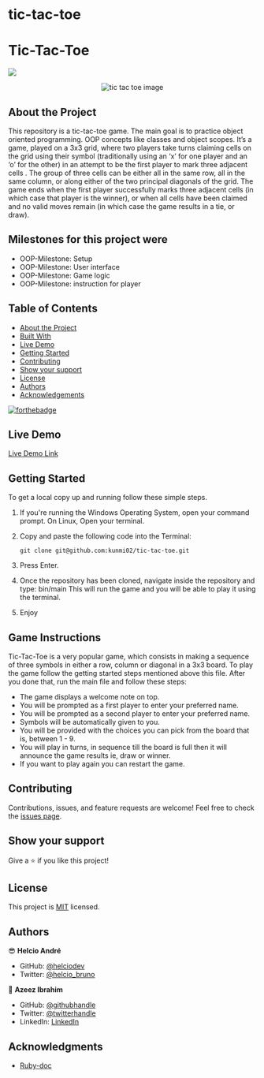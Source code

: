 # tic-tac-toe

# Tic-Tac-Toe

![](https://img.shields.io/badge/Microverse-blueviolet)

 <p align="center">
  <img src="https://external-content.duckduckgo.com/iu/?u=https%3A%2F%2Fwww.youcubed.org%2Fwp-content%2Fuploads%2F2017%2F03%2FTic-Tac-Toe-Sum-thm.jpg&f=1&nofb=1" alt="tic tac toe image" >
 </p>


## About the Project

<!-- This project is based on the . -->

This repository is a tic-tac-toe game. The main goal is to practice object oriented programming. OOP concepts like classes and object scopes.
It’s a game, played on a 3x3 grid, where two players take turns claiming cells on the grid using their symbol (traditionally using an ‘x’ for one player and an ‘o’ for the other) in an attempt to be the first player to mark three adjacent cells . The group of three cells can be either all in the same row, all in the same column, or along either of the two principal diagonals of the grid. The game ends when the first player successfully marks three adjacent cells (in which case that player is the winner), or when all cells have been claimed and no valid moves remain (in which case the game results in a tie, or draw).


## Milestones for this project were

- OOP-Milestone: Setup
- OOP-Milestone: User interface
- OOP-Milestone: Game logic
- OOP-Milestone: instruction for player

## Table of Contents

- [About the Project](#about-the-project)
- [Built With](#built-with)
- [Live Demo](#live-demo)
- [Getting Started](#getting-started)
- [Contributing](#contributing)
- [Show your support](#show-your-support)
- [License](#license)
- [Authors](#authors)
- [Acknowledgements](#acknowledgements)

[![forthebadge](https://forthebadge.com/images/badges/made-with-ruby.svg)](https://forthebadge.com)


## Live Demo

[Live Demo Link](https://repl.it/@uchennaanya/tictactoe#.replit)

## Getting Started

To get a local copy up and running follow these simple steps.

1. If you're running the Windows Operating System, open your command prompt. On Linux, Open your terminal.

2. Copy and paste the following code into the Terminal:

   `git clone git@github.com:kunmi02/tic-tac-toe.git`

3. Press Enter.

4. Once the repository has been cloned, navigate inside the repository and type: bin/main This will run the game and you will be able to play it using the terminal.

5. Enjoy

## Game Instructions

Tic-Tac-Toe is a very popular game, which consists in making a sequence of three symbols in either a row, column or diagonal in a 3x3 board.
To play the game follow the getting started steps mentioned above this file. After you done that, run the main file and follow these steps:

- The game displays a welcome note on top.
- You will be prompted as a first player to enter your preferred name.
- You will be prompted as a second player to enter your preferred name.
- Symbols will be automatically given to you.
- You will be provided with the choices you can pick from the board that is, between 1 - 9.
- You will play in turns, in sequence till the board is full then it will announce the game results ie, draw or winner.
- If you want to play again you can restart the game.


## Contributing

Contributions, issues, and feature requests are welcome!
Feel free to check the [issues page](https://github.com/kunmi02/tic-tac-toe/issues).

## Show your support

Give a ⭐️ if you like this project!

## License

This project is [MIT](https://github.com/uchennaanya/Tic-Tac-Toe/blob/feature/LICENSE) licensed.

## Authors

😎 **Helcio André**

- GitHub: [@helciodev](https://github.com/helciodev)
- Twitter: [@helcio_bruno](https://twitter.com/helcio_bruno)

👤 **Azeez Ibrahim**

- GitHub: [@githubhandle](https://github.com/kunmi02)
- Twitter: [@twitterhandle](https://twitter.com/akinkunmi006)
- LinkedIn: [LinkedIn](https://linkedin.com/akinkunmi006)


## Acknowledgments

- [Ruby-doc](https://ruby-doc.org/core-2.6.5)